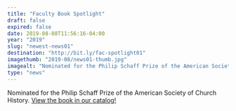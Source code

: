 ```yaml
---
title: "Faculty Book Spotlight"
draft: false
expired: false
date: 2019-08-08T11:56:16-04:00
year: "2019"
slug: "newest-news01"
destination: "http://bit.ly/fac-spotlight01"
imagethumb: "2019-08/news01-thumb.jpg"
imagealt: "Nominated for the Philip Schaff Prize of the American Society of Church History!"
type: "news"
---
```


Nominated for the Philip Schaff Prize of the American Society of Church History. <a href="http://bit.ly/fac-spotlight01">View the book in our catalog!</a>

